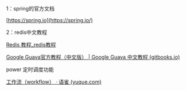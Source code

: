 1：spring的官方文档

[https://spring.io](https://spring.io/)

2：redis中文教程

[Redis 教程_redis教程](https://www.redis.net.cn/tutorial/3501.html)



[Google Guava官方教程（中文版） | Google Guava 中文教程 (gitbooks.io)](https://wizardforcel.gitbooks.io/guava-tutorial/content/1.html)

power 定时调度功能

[工作流（workflow） · 语雀 (yuque.com)](https://www.yuque.com/powerjob/guidence/mdbdcf)

